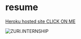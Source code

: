 # resume
[Heroku hosted site CLICK ON ME](https://olamiresume.herokuapp.com/)

![ZURI.INTERNSHIP](/images/logo.png)
